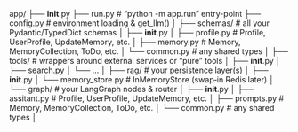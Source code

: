 app/
├── **init**.py
├── run.py # “python -m app.run” entry-point
├── config.py # environment loading & get_llm()
│
├── schemas/ # all your Pydantic/TypedDict schemas
│ ├── **init**.py
│ ├── profile.py # Profile, UserProfile, UpdateMemory, etc.
│ ├── memory.py # Memory, MemoryCollection, ToDo, etc.
│ └── common.py # any shared types
│
├── tools/ # wrappers around external services or “pure” tools
│ ├── **init**.py
│ ├── search.py
│ └── …
│
├── rag/ # your persistence layer(s)
│ ├── **init**.py
│ └── memory_store.py # InMemoryStore (swap‐in Redis later)
│
└── graph/ # your LangGraph nodes & router
│ ├── **init**.py
│ ├── assitant.py # Profile, UserProfile, UpdateMemory, etc.
│ ├── prompts.py # Memory, MemoryCollection, ToDo, etc.
│ └── common.py # any shared types
│
